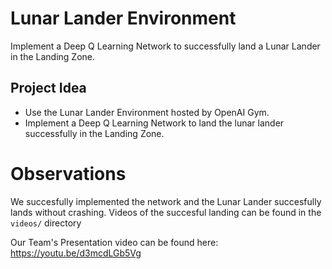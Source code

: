# Lunar Lander Environment
Implement a Deep Q Learning Network to successfully land a Lunar Lander in the Landing Zone.

## Project Idea
* Use the Lunar Lander Environment hosted by OpenAI Gym.
* Implement a Deep Q Learning Network to land the lunar lander successfully in the Landing Zone.

# Observations
We succesfully implemented the network and the Lunar Lander succesfully lands without crashing. Videos of the succesful landing can be found in the `videos/` directory

Our Team's Presentation video can be found here:
https://youtu.be/d3mcdLGb5Vg
